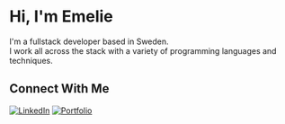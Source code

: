 # Hi, I'm Emelie 

I'm a fullstack developer based in Sweden.  
I work all across the stack with a variety of programming languages and techniques.  


## Connect With Me
[![LinkedIn](https://img.shields.io/badge/✦%20LinkedIn-6CAFE1?style=for-the-badge&logoColor=FFFFFF)](www.linkedin.com/in/emelie-berg-3794b8258)
[![Portfolio](https://img.shields.io/badge/✿%20Portfolio-FF69B4?style=for-the-badge&logoColor=FFFFFF)](https://emmyme.vercel.app/) 


